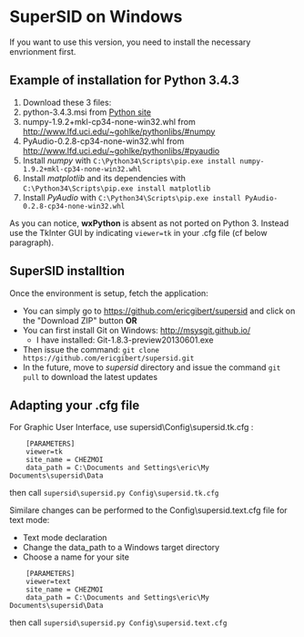 # SuperSID on Windows

If you want to use this version, you need to install the necessary envrionment first.

## Example of installation for Python 3.4.3

1. Download these 3 files:
  1.  python-3.4.3.msi from [Python site](http://python.org)
  2.  numpy-1.9.2+mkl-cp34-none-win32.whl from http://www.lfd.uci.edu/~gohlke/pythonlibs/#numpy
  3.  PyAudio-0.2.8-cp34-none-win32.whl from http://www.lfd.uci.edu/~gohlke/pythonlibs/#pyaudio
2.  Install *numpy* with `C:\Python34\Scripts\pip.exe install numpy-1.9.2+mkl-cp34-none-win32.whl`
3.  Install *matplotlib* and its dependencies with `C:\Python34\Scripts\pip.exe install matplotlib`
4.  Install *PyAudio* with `C:\Python34\Scripts\pip.exe install PyAudio-0.2.8-cp34-none-win32.whl`

As you can notice, **wxPython** is absent as not ported on Python 3. Instead use the TkInter GUI by indicating `viewer=tk` in your .cfg file (cf below paragraph).

## SuperSID installtion

Once the environment is setup, fetch the application:
 - You can simply go to https://github.com/ericgibert/supersid and click on the "Download ZIP" button
**OR**
 - You can first install Git on Windows: http://msysgit.github.io/
	- I have installed: Git-1.8.3-preview20130601.exe
 - Then issue the command: ````git clone https://github.com/ericgibert/supersid.git````
 - In the future, move to *supersid* directory and issue the command ````git pull```` to download the latest updates


## Adapting your .cfg file

For Graphic User Interface, use supersid\Config\supersid.tk.cfg :
````
	[PARAMETERS]
	viewer=tk
	site_name = CHEZMOI
	data_path = C:\Documents and Settings\eric\My Documents\supersid\Data
````
then call ````supersid\supersid.py Config\supersid.tk.cfg````


Similare changes can be performed to the Config\supersid.text.cfg file for text mode:
 - Text mode declaration 
 - Change the data_path to a Windows target directory
 - Choose a name for your site

````
	[PARAMETERS]
	viewer=text
	site_name = CHEZMOI
	data_path = C:\Documents and Settings\eric\My Documents\supersid\Data
````

then call ````supersid\supersid.py Config\supersid.text.cfg````
